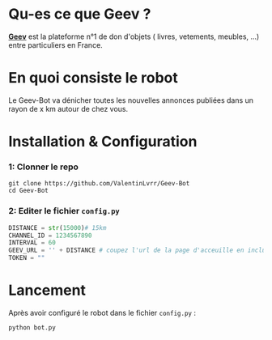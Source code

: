 # Qu-es ce que Geev ?
[**Geev**]() est la plateforme n°1 de don d'objets ( livres, vetements, meubles, ...) entre particuliers en France.

# En quoi consiste le robot
Le Geev-Bot va dénicher toutes les nouvelles annonces publiées dans un rayon de x km autour de chez vous.

# Installation & Configuration
### 1: Clonner le repo
```
git clone https://github.com/ValentinLvrr/Geev-Bot
cd Geev-Bot
```

### 2: Editer le fichier `config.py`
```py
DISTANCE = str(15000)# 15km
CHANNEL_ID = 1234567890
INTERVAL = 60
GEEV_URL = '' + DISTANCE # coupez l'url de la page d'acceuille en incluant "&distance="
TOKEN = ""
```

# Lancement
Après avoir configuré le robot dans le fichier `config.py` :
```
python bot.py
```